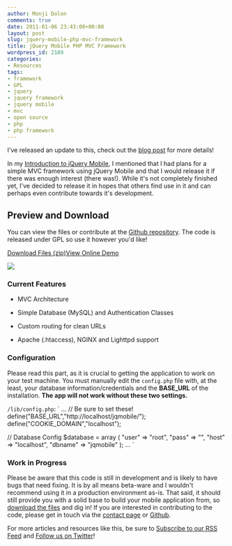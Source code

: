 ```yaml
---
author: Monji Dolon
comments: true
date: 2011-01-06 23:43:08+00:00
layout: post
slug: jquery-mobile-php-mvc-framework
title: jQuery Mobile PHP MVC Framework
wordpress_id: 2189
categories:
- Resources
tags:
- framework
- GPL
- jquery
- jquery framework
- jquery mobile
- mvc
- open source
- php
- php framework
---
```



I've released an update to this, check out the [blog post](http://devgrow.com/updated-jquery-mobile-php-mvc-framework/) for more details!




In my [Introduction to jQuery Mobile](http://devgrow.com/mobile-web-dev-using-jquery-mobile/), I mentioned that I had plans for a simple MVC framework using jQuery Mobile and that I would release it if there was enough interest (there was!).  While it's not completely finished yet, I've decided to release it in hopes that others find use in it and can perhaps even contribute towards it's development.



## Preview and Download



You can view the files or contribute at the [Github repository](https://github.com/mdolon/jQuery-Mobile-PHP-MVC).  The code is released under GPL so use it however you'd like!


[Download Files (zip)](https://github.com/mdolon/jQuery-Mobile-PHP-MVC/zipball/master)[View Online Demo](http://demos.devgrow.com/jquery-mobile-mvc/)



[![](http://devgrow.s3.amazonaws.com/assets/images/jquery-mobile-mvc.gif)](https://github.com/mdolon/jQuery-Mobile-PHP-MVC)



### Current Features






  * MVC Architecture


  * Simple Database (MySQL) and Authentication Classes


  * Custom routing for clean URLs


  * Apache (.htaccess), NGINX and Lighttpd support





### Configuration



Please read this part, as it is crucial to getting the application to work on your test machine.  You must manually edit the `config.php` file with, at the least, your database information/credentials and the **BASE_URL** of the installation.  **The app will not work without these two settings.**

`/lib/config.php`:
`
...
// Be sure to set these!
define("BASE_URL","http://localhost/jqmobile/");
define("COOKIE_DOMAIN","localhost");

// Database Config
$database = array (
	"user"  => "root",
	"pass"  => "",
	"host"  => "localhost",
	"dbname" => "jqmobile"
);
...
`



### Work in Progress



Please be aware that this code is still in development and is likely to have bugs that need fixing.  It is by all means beta-ware and I wouldn't recommend using it in a production environment as-is.  That said, it should still provide you with a solid base to build your mobile application from, so [download the files](https://github.com/mdolon/jQuery-Mobile-PHP-MVC) and dig in!  If you are interested in contributing to the code, please get in touch via the [contact page](http://devgrow.com/contact) or [Github](https://github.com/mdolon).

For more articles and resources like this, be sure to [Subscribe to our RSS Feed](http://feeds.feedburner.com/devgrow) and [Follow us on Twitter](http://twitter.com/ThinkDevGrow)!

